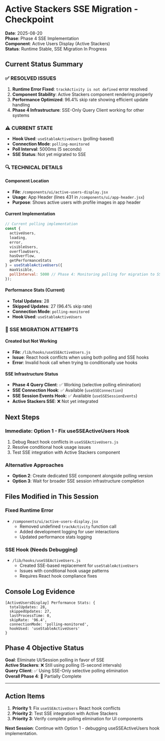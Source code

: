 # Active Stackers SSE Migration - Checkpoint

**Date**: 2025-08-20  
**Phase**: Phase 4 SSE Implementation  
**Component**: Active Users Display (Active Stackers)  
**Status**: Runtime Stable, SSE Migration In Progress  

## Current Status Summary

### ✅ RESOLVED ISSUES
1. **Runtime Error Fixed**: `trackActivity is not defined` error resolved
2. **Component Stability**: Active Stackers component rendering properly
3. **Performance Optimized**: 96.4% skip rate showing efficient update handling
4. **Phase 4 Infrastructure**: SSE-Only Query Client working for other systems

### ⚠️ CURRENT STATE
- **Hook Used**: `useStableActiveUsers` (polling-based)
- **Connection Mode**: `polling-monitored` 
- **Poll Interval**: 5000ms (5 seconds)
- **SSE Status**: Not yet migrated to SSE

### 🔍 TECHNICAL DETAILS

#### Component Location
- **File**: `/components/ui/active-users-display.jsx`
- **Usage**: App Header (lines 431 in `/components/ui/app-header.jsx`)
- **Purpose**: Shows active users with profile images in app header

#### Current Implementation
```javascript
// Current polling implementation
const {
  activeUsers,
  loading,
  error,
  visibleUsers,
  overflowUsers,
  hasOverflow,
  getPerformanceStats
} = useStableActiveUsers({
  maxVisible,
  pollInterval: 5000 // Phase 4: Monitoring polling for migration to SSE
});
```

#### Performance Stats (Current)
- **Total Updates**: 28
- **Skipped Updates**: 27 (96.4% skip rate)
- **Connection Mode**: `polling-monitored`
- **Hook Used**: `useStableActiveUsers`

### 🚧 SSE MIGRATION ATTEMPTS

#### Created but Not Working
- **File**: `/lib/hooks/useSSEActiveUsers.js`
- **Issue**: React hook conflicts when using both polling and SSE hooks
- **Error**: Invalid hook call when trying to conditionally use hooks

#### SSE Infrastructure Status
- **Phase 4 Query Client**: ✅ Working (selective polling elimination)
- **SSE Connection Hook**: ✅ Available (`useSSEConnection`)
- **SSE Session Events Hook**: ✅ Available (`useSSESessionEvents`)
- **Active Stackers SSE**: ❌ Not yet integrated

## Next Steps

### Immediate: Option 1 - Fix useSSEActiveUsers Hook
1. Debug React hook conflicts in `useSSEActiveUsers.js`
2. Resolve conditional hook usage issues
3. Test SSE integration with Active Stackers component

### Alternative Approaches
- **Option 2**: Create dedicated SSE component alongside polling version
- **Option 3**: Wait for broader SSE session infrastructure completion

## Files Modified in This Session

### Fixed Runtime Error
- `/components/ui/active-users-display.jsx`
  - Removed undefined `trackActivity` function call
  - Added development logging for user interactions
  - Updated performance stats logging

### SSE Hook (Needs Debugging)
- `/lib/hooks/useSSEActiveUsers.js`
  - Created SSE-based replacement for `useStableActiveUsers`
  - Issues with conditional hook usage patterns
  - Requires React hook compliance fixes

## Console Log Evidence

```
[ActiveUsersDisplay] Performance Stats: {
  totalUpdates: 28, 
  skippedUpdates: 27, 
  lastProcessTime: 0, 
  skipRate: '96.4', 
  connectionMode: 'polling-monitored',
  hookUsed: 'useStableActiveUsers'
}
```

## Phase 4 Objective Status

**Goal**: Eliminate UI/Session polling in favor of SSE  
**Active Stackers**: ❌ Still using polling (5-second intervals)  
**Query Client**: ✅ Using SSE-Only selective polling elimination  
**Overall Phase 4**: 🔄 Partially Complete  

---

## Action Items

1. **Priority 1**: Fix `useSSEActiveUsers` React hook conflicts
2. **Priority 2**: Test SSE integration with Active Stackers
3. **Priority 3**: Verify complete polling elimination for UI components

**Next Session**: Continue with Option 1 - debugging useSSEActiveUsers hook implementation.